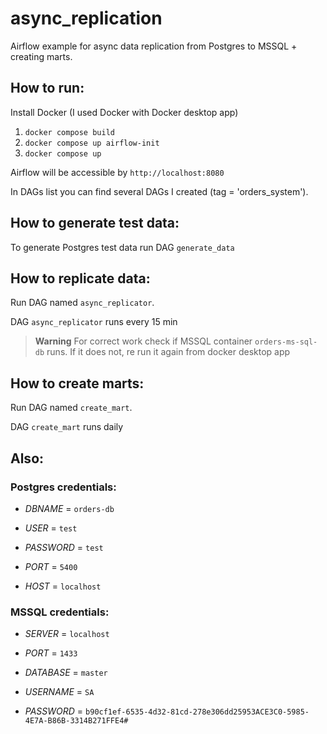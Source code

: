 # async_replication
Airflow example for async data replication from Postgres to MSSQL + creating marts.

## How to run:
Install Docker (I used Docker with Docker desktop app)
1) `docker compose build`
2) `docker compose up airflow-init`
3) `docker compose up`

Airflow will be accessible by `http://localhost:8080`

In DAGs list you can find several DAGs I created (tag = 'orders_system').

## How to generate test data:

To generate Postgres test data run DAG `generate_data`

## How to replicate data:

Run DAG named `async_replicator`.

DAG `async_replicator` runs every 15 min 

> **Warning**
> For correct work check if MSSQL container `orders-ms-sql-db` runs. If it does not, re run it again from docker desktop app

## How to create marts:

Run DAG named `create_mart`.

DAG `create_mart` runs daily 

## Also:

### Postgres credentials:

* *DBNAME* = `orders-db`

* *USER* = `test`

* *PASSWORD* = `test`

* *PORT* = `5400`

* *HOST* = `localhost`

### MSSQL credentials:

* *SERVER* = `localhost`

* *PORT* = `1433`

* *DATABASE* = `master`

* *USERNAME* = `SA`

* *PASSWORD* = `b90cf1ef-6535-4d32-81cd-278e306dd25953ACE3C0-5985-4E7A-B86B-3314B271FFE4#`

